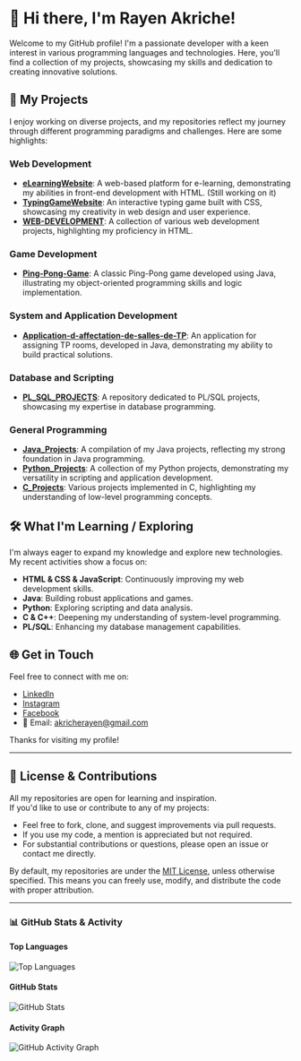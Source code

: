 # 👋 Hi there, I'm Rayen Akriche!

Welcome to my GitHub profile! I'm a passionate developer with a keen interest in various programming languages and technologies. Here, you'll find a collection of my projects, showcasing my skills and dedication to creating innovative solutions.

## 🔭 My Projects

I enjoy working on diverse projects, and my repositories reflect my journey through different programming paradigms and challenges. Here are some highlights:

### Web Development

- **[eLearningWebsite](https://github.com/RayenAkrich/eLearningWebsite)**: A web-based platform for e-learning, demonstrating my abilities in front-end development with HTML. (Still working on it)
- **[TypingGameWebsite](https://github.com/RayenAkrich/TypingGameWebsite)**: An interactive typing game built with CSS, showcasing my creativity in web design and user experience.
- **[WEB-DEVELOPMENT](https://github.com/RayenAkrich/WEB-DEVELOPMENT)**: A collection of various web development projects, highlighting my proficiency in HTML.

### Game Development

- **[Ping-Pong-Game](https://github.com/RayenAkrich/Ping-Pong-Game)**: A classic Ping-Pong game developed using Java, illustrating my object-oriented programming skills and logic implementation.

### System and Application Development

- **[Application-d-affectation-de-salles-de-TP](https://github.com/RayenAkrich/Application-d-affectation-de-salles-de-TP)**: An application for assigning TP rooms, developed in Java, demonstrating my ability to build practical solutions.

### Database and Scripting

- **[PL_SQL_PROJECTS](https://github.com/RayenAkrich/PL_SQL_PROJECTS)**: A repository dedicated to PL/SQL projects, showcasing my expertise in database programming.

### General Programming

- **[Java_Projects](https://github.com/RayenAkrich/Java_Projects)**: A compilation of my Java projects, reflecting my strong foundation in Java programming.
- **[Python_Projects](https://github.com/RayenAkrich/Python_Projects)**: A collection of my Python projects, demonstrating my versatility in scripting and application development.
- **[C_Projects](https://github.com/RayenAkrich/C_Projects)**: Various projects implemented in C, highlighting my understanding of low-level programming concepts.

## 🛠️ What I'm Learning / Exploring

I'm always eager to expand my knowledge and explore new technologies. My recent activities show a focus on:

- **HTML & CSS & JavaScript**: Continuously improving my web development skills.
- **Java**: Building robust applications and games.
- **Python**: Exploring scripting and data analysis.
- **C & C++**: Deepening my understanding of system-level programming.
- **PL/SQL**: Enhancing my database management capabilities.

## 🌐 Get in Touch

Feel free to connect with me on:

- [LinkedIn](https://www.linkedin.com/in/akricherayen)
- [Instagram](https://www.instagram.com/rayen._.akrich)
- [Facebook](https://www.facebook.com/rayen.akrich.0)
- 📧 Email: akricherayen@gmail.com

Thanks for visiting my profile!

---

## 📝 License & Contributions

All my repositories are open for learning and inspiration.  
If you'd like to use or contribute to any of my projects:
- Feel free to fork, clone, and suggest improvements via pull requests.
- If you use my code, a mention is appreciated but not required.
- For substantial contributions or questions, please open an issue or contact me directly.

By default, my repositories are under the [MIT License](https://opensource.org/licenses/MIT), unless otherwise specified. This means you can freely use, modify, and distribute the code with proper attribution.

---

### 📊 GitHub Stats & Activity

#### Top Languages  
![Top Languages](https://github-readme-stats.vercel.app/api/top-langs/?username=RayenAkrich&layout=compact&theme=radical)

#### GitHub Stats  
![GitHub Stats](https://github-readme-stats.vercel.app/api?username=RayenAkrich&show_icons=true&theme=radical)

#### Activity Graph  
![GitHub Activity Graph](https://github-readme-activity-graph.vercel.app/graph?username=RayenAkrich&theme=radical)
